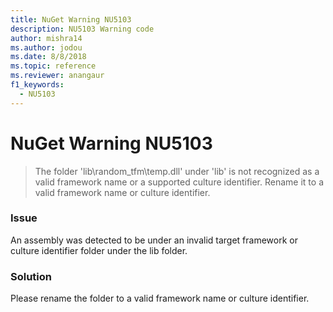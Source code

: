 ```yaml
---
title: NuGet Warning NU5103
description: NU5103 Warning code
author: mishra14
ms.author: jodou
ms.date: 8/8/2018
ms.topic: reference
ms.reviewer: anangaur
f1_keywords: 
  - NU5103
---
```


# NuGet Warning NU5103
> The folder 'lib\random_tfm\temp.dll' under 'lib' is not recognized as a valid framework name or a supported culture identifier. Rename it to a valid framework name or culture identifier.

### Issue

An assembly was detected to be under an invalid target framework or culture identifier folder under the lib folder.


### Solution

Please rename the folder to a valid framework name or culture identifier.

